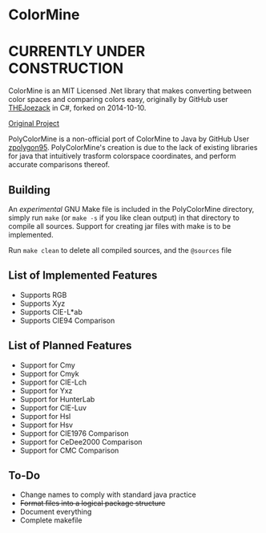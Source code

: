 # ColorMine

# CURRENTLY UNDER CONSTRUCTION

ColorMine is an MIT Licensed .Net library that makes converting between color
spaces and comparing colors easy, originally by GitHub user
[THEJoezack](https://github.com/THEjoezack) in C#, forked on 2014-10-10.

[Original Project](https://github.com/THEjoezack/ColorMine)

PolyColorMine is a non-official port of ColorMine to Java by GitHub User
[zpolygon95](https://github.com/zpolygon95). PolyColorMine's creation is due to
the lack of existing libraries for java that intuitively trasform colorspace
coordinates, and perform accurate comparisons thereof.

## Building

An *experimental* GNU Make file is included in the PolyColorMine directory,
simply run `make` (or `make -s` if you like clean output) in that
directory to compile all sources. Support for creating jar files with make is
to be implemented.

Run `make clean` to delete all compiled sources, and the `@sources` file

## List of Implemented Features

+	Supports RGB
+	Supports Xyz
+	Supports CIE-L*ab
+	Supports CIE94 Comparison

## List of Planned Features

+	Support for Cmy
+	Support for Cmyk
+	Support for CIE-Lch
+	Support for Yxz
+	Support for HunterLab
+	Support for CIE-Luv
+	Support for Hsl
+	Support for Hsv
+	Support for CIE1976 Comparison
+	Support for CeDee2000 Comparison
+	Support for CMC Comparison

## To-Do

+	Change names to comply with standard java practice
+	~~Format files into a logical package structure~~
+	Document everything
+	Complete makefile